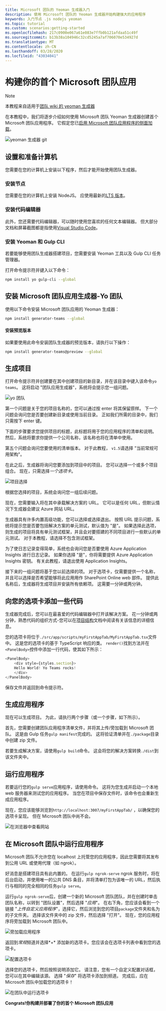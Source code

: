 ```yaml
---
title: Microsoft 团队的 Yeoman 生成器入门
description: 使用 Microsoft 团队的 Yeoman 生成器开始构建强大的应用程序
keywords: 入门节点 .js nodejs yeoman
ms.topic: tutorial
ms.custom: scenarios:getting-started
ms.openlocfilehash: 217c0900e067a61e083e7ffb0b121afdaa51c49f
ms.sourcegitcommit: b13b38a104946c32cd5245a7af706070e534927d
ms.translationtype: MT
ms.contentlocale: zh-CN
ms.lasthandoff: 03/28/2020
ms.locfileid: "43034041"
---
```

# <a name="build-your-first-microsoft-teams-app"></a>构建你的首个 Microsoft 团队应用

>[!Note]
>本教程来自适用于[团队 wiki 的 yeoman 生成器](https://github.com/OfficeDev/generator-teams/wiki/Build-Your-First-Microsoft-Teams-App)

在本教程中，我们将逐步介绍如何使用 Microsoft 团队 Yeoman 生成器创建首个 Microsoft 团队应用程序。 它假定您已[启用 Microsoft 团队应用程序的侧面加载](~/concepts/build-and-test/prepare-your-o365-tenant.md)。

![yeoman 生成器 git](~/assets/yeoman-demo.gif)

## <a name="setup-and-prepare-your-machine"></a>设置和准备计算机

您需要在您的计算机上安装以下程序，然后才能开始使用团队生成器。

### <a name="install-node"></a>安装节点

您需要在您的计算机上安装 NodeJS。 应使用最新的[LTS 版本](https://nodejs.org/dist/latest-v8.x/)。

### <a name="install-a-code-editor"></a>安装代码编辑器

此外，您还需要代码编辑器，可以随时使用您喜欢的任何文本编辑器。 但大部分文档和屏幕截图都是指使用[Visual Studio Code](https://code.visualstudio.com)。

### <a name="install-yeoman-and-gulp-cli"></a>安装 Yeoman 和 Gulp CLI

若要能够使用团队生成器搭建项目，您需要安装 Yeoman 工具以及 Gulp CLI 任务管理器。

打开命令提示符并键入以下命令：

```bash
npm install yo gulp-cli --global
```

## <a name="install-the-microsoft-teams-apps-generator---yo-teams"></a>安装 Microsoft 团队应用生成器-Yo 团队

使用以下命令安装 Microsoft 团队应用的 Yeoman 生成器：

```bash
npm install generator-teams --global
```

#### <a name="install-preview-versions"></a>安装预览版本

如果要使用此命令安装团队生成器的预览版本，请执行以下操作：

```bash
npm install generator-teams@preview --global
```

## <a name="generate-your-project"></a>生成项目

打开命令提示符并创建要在其中创建项目的新目录，并在该目录中键入该命令`yo teams`。 这将启动 "团队应用生成器"，系统将会提示您一组问题。

![yo 团队](~/assets/yeoman-images/teams-first-app-1.png)

第一个问题是关于您的项目名称的，您可以通过按 enter 将其保留原样。 下一个问题会询问您是否要创建新目录或使用当前目录。 正如我们所需的目录中，我们只需按下 enter 键。

下面的步骤要求您提供项目的标题，此标题将用于您的应用程序的清单和说明。 然后，系统将要求你提供一个公司名称，该名称也将在清单中使用。

第五个问题会询问您要使用的清单版本。 对于此教程， `v1.5`请选择 "当前常规可用架构"。

在此之后，生成器将询问您要添加到项目中的项目。 您可以选择一个或多个项目组合。 现在，只需选择*一个选项卡*。

![项目选择](~/assets/yeoman-images/teams-first-app-2.png)

根据您选择的项目，系统会询问您一组后续问题。

现在，您需要输入将在其中承载解决方案的 URL。 它可以是任何 URL，但默认情况下生成器会建议 Azure 网站 URL。

生成器具有许多内置高级功能，您可以选择或选择退出。 按照 URL 提示问题，系统将提示您是否要包括解决方案的单元测试，默认值为 "是"。 如果选择此选项，则生成的项目将具有单元测试框架，并且会对要搭建的不同项目进行一些默认的单元测试。 对于本教程，请选择不包含测试框架。

为了使日志记录变得简单，系统也会询问您是否要使用 Azure Application Insights 进行日志记录。 如果你选择 "是"，你将需要提供 Azure Application Insights 密钥。 有关此教程，请退出使用 Application Insights。

接下来的一组问题将基于您以前选择的项。 对于选项卡，仅需要提供一个名称，并且可以选择是否希望能够将此应用用作 SharePoint Online web 部件。 提供此名称后，生成器将生成项目并安装所有依赖项。 这需要一分钟或两分钟。

## <a name="add-some-code-to-your-tab"></a>向您的选项卡添加一些代码

生成器完成后，您可以在最喜爱的代码编辑器中打开该解决方案。 花一分钟或两分钟，熟悉代码的组织方式-您可以在[项目结构](https://github.com/OfficeDev/generator-teams/wiki/Project-Structure)文档中阅读有关该信息的详细信息。

您的选项卡将位于`./src/app/scripts/myFirstAppTab/MyFirstAppTab.tsx`文件中。 这是您的选项卡的基于 TypeScript 响应的类。 `render()`找到方法并在`<PanelBody>`控件中添加一行代码，使其如下所示：

``` TypeScript
<PanelBody>
    <div style={styles.section}>
    Hello World! Yo Teams rocks!
    </div>
</PanelBody>
```

保存文件并返回到命令提示符。

## <a name="build-your-app"></a>生成应用程序

现在可以生成项目。 为此，请执行两个步骤（或一个步骤，如下所示）。

首先，您需要创建团队应用程序清单文件，并将其上传/旁加载到 Microsoft 团队。 这是由 Gulp 任务`gulp manifest`完成的。 这将验证清单并在`./package`目录中创建 zip 文件。

若要生成解决方案，请使用`gulp build`命令。 这会将您的解决方案转换`./dist`到该文件夹中。 

## <a name="run-your-app"></a>运行应用程序

若要运行您的`gulp serve`应用程序，请使用命令。 这将为您生成并启动一个本地 web 服务器来测试您的应用程序。 当您在项目中保存文件时，该命令也会重新生成应用程序。 

现在，您应该能够浏览到`http://localhost:3007/myFirstAppTab/` ，以确保您的选项卡呈现。 但在 Microsoft 团队中尚不会。

![在浏览器中查看网站](~/assets/yeoman-images/teams-first-app-3.png)

## <a name="run-your-app-in-microsoft-teams"></a>在 Microsoft 团队中运行应用程序

Microsoft 团队不允许您在 localhost 上托管您的应用程序，因此您需要将其发布到公用 URL 或使用代理（如 ngrok）。

好消息是搭建项目具有此内置的。 在运行`gulp ngrok-serve` ngrok 服务时，将在后台启动，并使用唯一的公共 DNS 条目，并将清单打包为该唯一的 URL，然后执行与相同的完全相同的任务`gulp serve`。

运行`gulp ngrok-serve`后，创建一个新的 Microsoft 团队团队，并在创建时单击团队名称，以转到 "团队设置"，然后选择 "*应用*"。 在右下角，您应该会看到一个链接 "*上传自定义应用程序*"，选择它，然后浏览到您的项目`package`文件夹和名为的子文件夹。 选择该文件夹中的 zip 文件，然后选择 "打开"。 现在，您的应用程序将旁加载到 Microsoft 团队中。

![旁加载应用程序](~/assets/yeoman-images/teams-first-app-4.png)

返回到*常规*频道并选择*+* 添加新的选项卡。您应该会在选项卡列表中看到您的选项卡。

![配置选项卡](~/assets/yeoman-images/teams-first-app-5.png)

选择您的选项卡，然后按照说明添加它。 请注意，您有一个自定义配置对话框，您可以在其中编辑该源。 选择 "*保存*" 将选项卡添加到频道。 完成后，应在 Microsoft 团队中加载您的选项卡！

![在团队中运行选项卡](~/assets/yeoman-images/teams-first-app-6.png)

**Congrats!你构建并部署了你的首个 Microsoft 团队应用**
